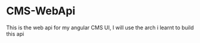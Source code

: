 # CMS-WebApi
This is the web api for my angular CMS UI, I will use the arch i learnt to build this api
